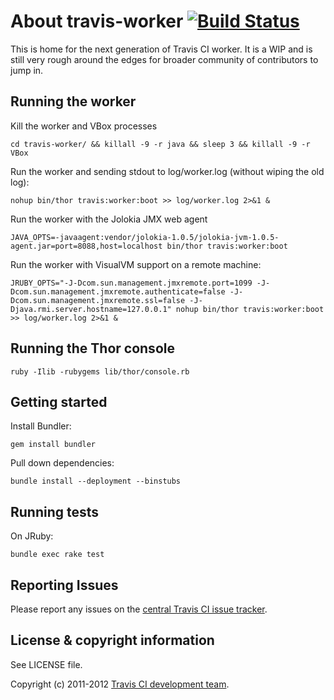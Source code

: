 # About travis-worker [![Build Status](https://travis-ci.org/travis-ci/travis-worker.png?branch=master)](https://travis-ci.org/travis-ci/travis-worker)

This is home for the next generation of Travis CI worker. It is a WIP and is still very rough around the edges for broader community of contributors to jump in.

## Running the worker

Kill the worker and VBox processes

    cd travis-worker/ && killall -9 -r java && sleep 3 && killall -9 -r VBox

Run the worker and sending stdout to log/worker.log (without wiping the old log):

    nohup bin/thor travis:worker:boot >> log/worker.log 2>&1 &

Run the worker with the Jolokia JMX web agent

    JAVA_OPTS=-javaagent:vendor/jolokia-1.0.5/jolokia-jvm-1.0.5-agent.jar=port=8088,host=localhost bin/thor travis:worker:boot


Run the worker with VisualVM support on a remote machine:

    JRUBY_OPTS="-J-Dcom.sun.management.jmxremote.port=1099 -J-Dcom.sun.management.jmxremote.authenticate=false -J-Dcom.sun.management.jmxremote.ssl=false -J-Djava.rmi.server.hostname=127.0.0.1" nohup bin/thor travis:worker:boot >> log/worker.log 2>&1 &

## Running the Thor console

    ruby -Ilib -rubygems lib/thor/console.rb

## Getting started ##

Install Bundler:

    gem install bundler

Pull down dependencies:

    bundle install --deployment --binstubs

## Running tests ##

On JRuby:

    bundle exec rake test

## Reporting Issues

Please report any issues on the [central Travis CI issue tracker](https://github.com/travis-ci/travis-ci/issues).

## License & copyright information ##

See LICENSE file.

Copyright (c) 2011-2012 [Travis CI development team](https://github.com/travis-ci).
